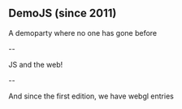 ## DemoJS (since 2011)

A demoparty where no one has gone before 

--

JS and the web!

-- 

And since the first edition, we have webgl entries
